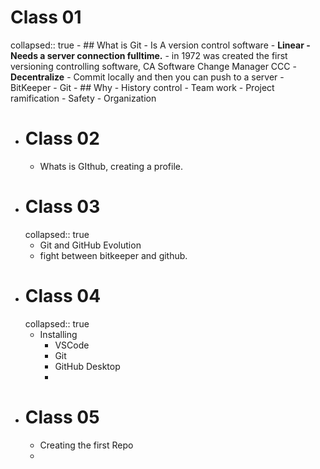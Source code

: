 # Class 01
collapsed:: true
	- ## What is Git
		- Is A version control software
		- **Linear - Needs a server connection fulltime.**
			- in 1972 was created the first versioning controlling software, CA Software Change Manager CCC
		- **Decentralize**  - Commit locally and then you can push to a server
			- BitKeeper
			- Git
	- ## Why
		- History control
		- Team work
		- Project ramification
		- Safety
		- Organization
- # Class 02
	- Whats is GIthub, creating a profile.
- # Class 03
  collapsed:: true
	- Git and GitHub Evolution
	- fight between bitkeeper and github.
- # Class 04
  collapsed:: true
	- Installing
		- VSCode
		- Git
		- GitHub Desktop
		-
- # Class 05
	- Creating the first Repo
	-